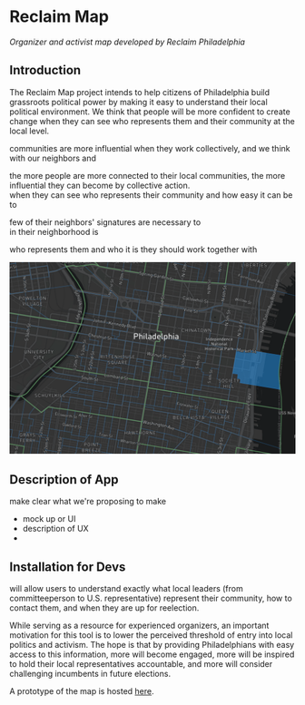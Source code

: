 # Reclaim Map

*Organizer and activist map developed by Reclaim Philadelphia*


## Introduction
The Reclaim Map project intends to help citizens of Philadelphia build
grassroots political power by making it easy to understand their local
political environment. We think that people will be more confident to create change when they can see who represents them and their community at the local level.


communities are more influential when they
work collectively, and we think  with our neighbors and



the more people are more connected to their local communities, the more influential they can become by collective action.  
when they can see who represents their community and how easy it can be
to

few of their neighbors' signatures are necessary to  
in their neighborhood is

who represents them and who it is they should
work together with

![reclima-map-overview](docs/static/img/reclaim-map-overview-screenshot.png)

## Description of App  
make clear what we're proposing to make
- mock up or UI
- description of UX
-


## Installation for Devs

will allow users to understand exactly what local leaders (from committeeperson
to U.S. representative) represent their community, how to contact them, and when
they are up for reelection.

While serving as a resource for experienced organizers, an important motivation for this tool is to lower the perceived threshold of entry into local politics and activism. The hope is that by providing Philadelphians with easy access to this information, more will become engaged, more will be inspired to hold their local representatives accountable, and more will consider challenging incumbents in future elections.

A prototype of the map is hosted [here](https://reclaimphiladelphia.github.io/reclaim_map/).
